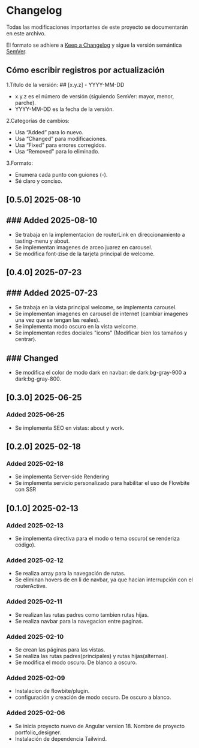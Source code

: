 # Changelog

Todas las modificaciones importantes de este proyecto se documentarán en este archivo.

El formato se adhiere a [Keep a Changelog](https://keepachangelog.com/) y sigue la versión semántica [SemVer](https://semver.org/).

## Cómo escribir registros por actualización

1.Título de la versión: ## [x.y.z] - YYYY-MM-DD

- x.y.z es el número de versión (siguiendo SemVer: mayor, menor, parche).
- YYYY-MM-DD es la fecha de la versión.

2.Categorías de cambios:

- Usa “Added” para lo nuevo.
- Usa “Changed” para modificaciones.
- Usa “Fixed” para errores corregidos.
- Usa “Removed” para lo eliminado.

3.Formato:

- Enumera cada punto con guiones (-).
- Sé claro y conciso.

## [0.5.0] 2025-08-10

## ### Added 2025-08-10

- Se trabaja en la implementacion de routerLink en direccionamiento a tasting-menu y about.
- Se implementan imagenes de arceo juarez en carousel.
- Se modifica font-zise de la tarjeta principal de welcome.

## [0.4.0] 2025-07-23

## ### Added 2025-07-23

- Se trabaja en la vista principal welcome, se implementa carousel.
- Se implementan imagenes en carousel de internet (cambiar imagenes una vez que se tengan las reales).
- Se implementa modo oscuro en la vista welcome.
- Se implementan redes dociales "icons" (Modificar bien los tamaños y centrar).

## ### Changed

- Se modifica el color de modo dark en navbar: de dark:bg-gray-900 a dark:bg-gray-800.

## [0.3.0] 2025-06-25

### Added 2025-06-25

- Se implementa SEO en vistas: about y work.

## [0.2.0] 2025-02-18

### Added 2025-02-18

- Se implementa Server-side Rendering
- Se implementa servicio personalizado para habilitar el uso de Flowbite con SSR

## [0.1.0] 2025-02-13

### Added 2025-02-13

- Se implementa directiva para el modo o tema oscuro( se renderiza código).

### Added 2025-02-12

- Se realiza array para la navegación de rutas.
- Se eliminan hovers de en li de navbar, ya que hacian interrupción con el routerActive.

### Added 2025-02-11

- Se realizan las rutas padres como tambien rutas hijas.
- Se realiza navbar para la navegacion entre paginas.

### Added 2025-02-10

- Se crean las páginas para las vistas.
- Se realiza las rutas padres(principales) y rutas hijas(alternas).
- Se modifica el modo oscuro. De blanco a oscuro.

### Added 2025-02-09

- Instalacion de flowbite/plugin.
- configuración y creación de modo oscuro. De oscuro a blanco.

### Added 2025-02-06

- Se inicia proyecto nuevo de Angular version 18. Nombre de proyecto portfolio_designer.
- Instalación de dependencia Tailwind.
